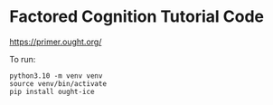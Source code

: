 # Factored Cognition Tutorial Code

https://primer.ought.org/

To run:
```
python3.10 -m venv venv
source venv/bin/activate
pip install ought-ice
```
